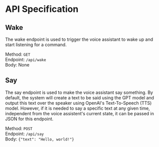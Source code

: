 # API Specification

## Wake

The wake endpoint is used to trigger the voice assistant to wake up and start listening for a command.

Method: `GET` \
Endpoint: `/api/wake` \
Body: None

## Say

The say endpoint is used to make the voice assistant say something. By default,
the system will create a text to be said using the GPT model and output this
text over the speaker using OpenAI's Text-To-Speech (TTS) model. However, if
it is needed to say a specific text at any given time, independent from the voice assistent's current state, it can be passed in JSON for this endpoint.

Method: `POST` \
Endpoint: `/api/say` \
Body: `{"text": "Hello, world!"}`
